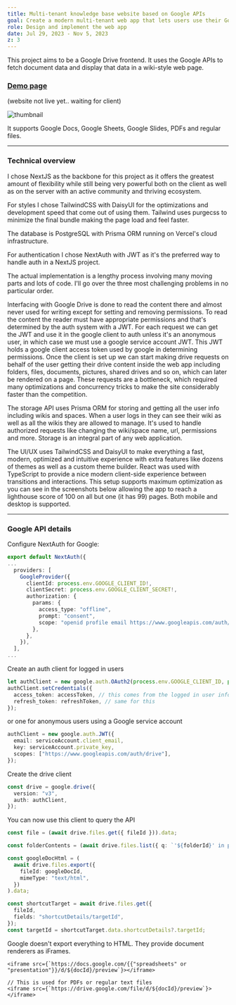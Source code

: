 ```yaml
---
title: Multi-tenant knowledge base website based on Google APIs
goal: Create a modern multi-tenant web app that lets users use their Google Drive as a knowledge base
role: Design and implement the web app
date: Jul 29, 2023 - Nov 5, 2023
z: 3
---
```


This project aims to be a Google Drive frontend. It uses the Google APIs to fetch document data and display that data in
a wiki-style web page.

### [Demo page](https://ivan.stepsy.wiki/space/spc)

(website not live yet.. waiting for client)

![thumbnail](/thumbnail.png)

It supports Google Docs, Google Sheets, Google Slides, PDFs and regular files.

---

### Technical overview

I chose NextJS as the backbone for this project as it offers the greatest amount of flexibility while still being very
powerful both on the client as well as on the server with an active community and thriving ecosystem.

For styles I chose TailwindCSS with DaisyUI for the optimizations and development speed that come out of using them.
Tailwind uses purgecss to minimize the final bundle making the page load and feel faster.

The database is PostgreSQL with Prisma ORM running on Vercel's cloud infrastructure.

For authentication I chose NextAuth with JWT as it's the preferred way to handle auth in a NextJS project.

The actual implementation is a lengthy process involving many moving parts and lots of code. I'll go over the three most
challenging problems in no particular order.

Interfacing with Google Drive is done to read the content there and almost never used for writing except for setting and
removing permissions. To read the content the reader must have appropriate permissions and that's determined by the auth
system with a JWT. For each request we can get the JWT and use it in the google client to auth unless it's an anonymous
user, in which case we must use a google service account JWT. This JWT holds a google client access token used by google
in determining permissions. Once the client is set up we can start making drive requests on behalf of the user getting
their drive content inside the web app including folders, files, documents, pictures, shared drives and so on, which can
later be rendered on a page. These requests are a bottleneck, which required many optimizations and concurrency tricks
to make the site considerably faster than the competition.

The storage API uses Prisma ORM for storing and getting all the user info including wikis and spaces. When a user logs
in they can see their wiki as well as all the wikis they are allowed to manage. It's used to handle authorized requests
like changing the wiki/space name, url, permissions and more. Storage is an integral part of any web application.

The UI/UX uses TailwindCSS and DaisyUI to make everything a fast, modern, optimized and intuitive experience with extra
features like dozens of themes as well as a custom theme builder. React was used with TypeScript to provide a nice
modern client-side experience between transitions and interactions. This setup supports maximum optimization as you can
see in the screenshots below allowing the app to reach a lighthouse score of 100 on all but one (it has 99) pages. Both
mobile and desktop is supported.

---

### Google API details

Configure NextAuth for Google:

```ts
export default NextAuth({
...
  providers: [
    GoogleProvider({
      clientId: process.env.GOOGLE_CLIENT_ID!,
      clientSecret: process.env.GOOGLE_CLIENT_SECRET!,
      authorization: {
        params: {
          access_type: "offline",
          prompt: "consent",
          scope: "openid profile email https://www.googleapis.com/auth/drive",
        },
      },
    }),
  ],
...
```

Create an auth client for logged in users

```ts
let authClient = new google.auth.OAuth2(process.env.GOOGLE_CLIENT_ID, process.env.GOOGLE_CLIENT_SECRET);
authClient.setCredentials({
  access_token: accessToken, // this comes from the logged in user info
  refresh_token: refreshToken, // same for this
});
```

or one for anonymous users using a Google service account

```ts
authClient = new google.auth.JWT({
  email: serviceAccount.client_email,
  key: serviceAccount.private_key,
  scopes: ["https://www.googleapis.com/auth/drive"],
});
```

Create the drive client

```ts
const drive = google.drive({
  version: "v3",
  auth: authClient,
});
```

You can now use this client to query the API

```ts
const file = (await drive.files.get({ fileId })).data;
```

```ts
const folderContents = (await drive.files.list({ q: `'${folderId}' in parents` })).data.files;
```

```ts
const googleDocHtml = (
  await drive.files.export({
    fileId: googleDocId,
    mimeType: "text/html",
  })
).data;
```

```ts
const shortcutTarget = await drive.files.get({
  fileId,
  fields: "shortcutDetails/targetId",
});
const targetId = shortcutTarget.data.shortcutDetails?.targetId;
```

Google doesn't export everything to HTML. They provide document renderers as iFrames.

```tsx
<iframe src={`https://docs.google.com/{{"spreadsheets" or "presentation"}}/d/${docId}/preview`}></iframe>
```

```tsx
// This is used for PDFs or regular text files
<iframe src={`https://drive.google.com/file/d/${docId}/preview`}></iframe>
```
